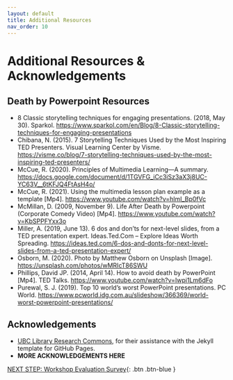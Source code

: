 ```yaml
---
layout: default
title: Additional Resources
nav_order: 10
---
```

# Additional Resources & Acknowledgements

## Death by Powerpoint Resources
- 8 Classic storytelling techniques for engaging presentations. (2018, May 30). Sparkol. https://www.sparkol.com/en/Blog/8-Classic-storytelling-techniques-for-engaging-presentations
- Chibana, N. (2015). 7 Storytelling Techniques Used by the Most Inspiring TED Presenters. Visual Learning Center by Visme. https://visme.co/blog/7-storytelling-techniques-used-by-the-most-inspiring-ted-presenters/
- McCue, R. (2020). Principles of Multimedia Learning—A summary. https://docs.google.com/document/d/1TGVFG_iCc3iSz3aX3j8UC-YC63V__6tKFJQ4FtAsH4o/
- McCue, R. (2021). Using the multimedia lesson plan example as a template [Mp4]. https://www.youtube.com/watch?v=hlmI_Bp0fVc
- McMillan, D. (2009, November 9). Life After Death by Powerpoint (Corporate Comedy Video) [Mp4]. https://www.youtube.com/watch?v=KbSPPFYxx3o
- Miller, A. (2019, June 13). 6 dos and don’ts for next-level slides, from a TED presentation expert. Ideas.Ted.Com – Explore Ideas Worth Spreading. https://ideas.ted.com/6-dos-and-donts-for-next-level-slides-from-a-ted-presentation-expert/
- Osborn, M. (2020). Photo by Matthew Osborn on Unsplash [Image]. https://unsplash.com/photos/wMRIcT86SWU
- Phillips, David JP. (2014, April 14). How to avoid death by PowerPoint [Mp4]. TED Talks. https://www.youtube.com/watch?v=Iwpi1Lm6dFo
- Purewal, S. J. (2019). Top 10 world’s worst PowerPoint presentations. PC World. https://www.pcworld.idg.com.au/slideshow/366369/world-worst-powerpoint-presentations/

## Acknowledgements

- [UBC Library Research Commons](https://github.com/ubc-library-rc/), for their assistance with the Jekyll template for GitHub Pages.
- **MORE ACKNOWLEDGEMENTS HERE**

[NEXT STEP: Workshop Evaluation Survey](workshop-survey.html){: .btn .btn-blue }
